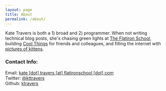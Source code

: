 ```yaml
---
layout: page
title: About
permalink: /about/
---
```


Kate Travers is both a 1) broad and 2) programmer. When not writing technical blog posts, she's chasing green lights at [The Flatiron School](http://flatironschool.com/), building [Cool Things](http://www.kate-travers.com) for friends and colleagues, and filling the internet with [pictures of kittens](https://twitter.com/kittencamtv).

### Contact Info:

Email: [kate [dot] travers [at] flatironschool [dot] com](mailto:kate.travers@flatironschool.com)  
Twitter: [@kttravers](http://twitter.com/kttravers)  
Github: [ktravers](http://github.com/ktravers)  